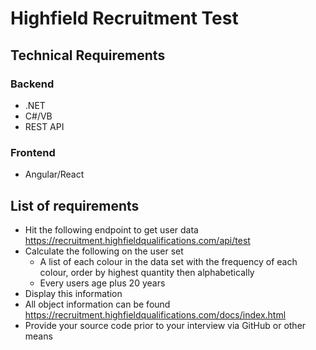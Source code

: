 # Highfield Recruitment Test

## Technical Requirements
### Backend
* .NET
* C#/VB
* REST API

### Frontend
* Angular/React



## List of requirements 

* Hit the following endpoint to get user data https://recruitment.highfieldqualifications.com/api/test
* Calculate the following on the user set
  * A list of each colour in the data set with the frequency of each colour, order by highest quantity then alphabetically
  * Every users age plus 20 years
* Display this information
* All object information can be found https://recruitment.highfieldqualifications.com/docs/index.html
* Provide your source code prior to your interview via GitHub or other means
